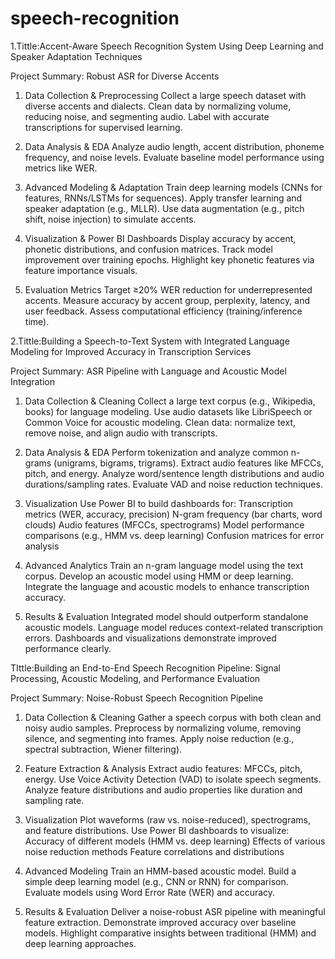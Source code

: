 # speech-recognition
1.Tittle:Accent-Aware Speech Recognition System Using Deep Learning and Speaker Adaptation Techniques

Project Summary: Robust ASR for Diverse Accents
1. Data Collection & Preprocessing
Collect a large speech dataset with diverse accents and dialects.
Clean data by normalizing volume, reducing noise, and segmenting audio.
Label with accurate transcriptions for supervised learning.

2. Data Analysis & EDA
Analyze audio length, accent distribution, phoneme frequency, and noise levels.
Evaluate baseline model performance using metrics like WER.

3. Advanced Modeling & Adaptation
Train deep learning models (CNNs for features, RNNs/LSTMs for sequences).
Apply transfer learning and speaker adaptation (e.g., MLLR).
Use data augmentation (e.g., pitch shift, noise injection) to simulate accents.

4. Visualization & Power BI Dashboards
Display accuracy by accent, phonetic distributions, and confusion matrices.
Track model improvement over training epochs.
Highlight key phonetic features via feature importance visuals.

5. Evaluation Metrics
Target ≥20% WER reduction for underrepresented accents.
Measure accuracy by accent group, perplexity, latency, and user feedback.
Assess computational efficiency (training/inference time).

2.Tittle:Building a Speech-to-Text System with Integrated Language Modeling for Improved Accuracy in Transcription Services

Project Summary: ASR Pipeline with Language and Acoustic Model Integration

1. Data Collection & Cleaning
Collect a large text corpus (e.g., Wikipedia, books) for language modeling.
Use audio datasets like LibriSpeech or Common Voice for acoustic modeling.
Clean data: normalize text, remove noise, and align audio with transcripts.

2. Data Analysis & EDA
Perform tokenization and analyze common n-grams (unigrams, bigrams, trigrams).
Extract audio features like MFCCs, pitch, and energy.
Analyze word/sentence length distributions and audio durations/sampling rates.
Evaluate VAD and noise reduction techniques.

3. Visualization
Use Power BI to build dashboards for:
Transcription metrics (WER, accuracy, precision)
N-gram frequency (bar charts, word clouds)
Audio features (MFCCs, spectrograms)
Model performance comparisons (e.g., HMM vs. deep learning)
Confusion matrices for error analysis

4. Advanced Analytics
Train an n-gram language model using the text corpus.
Develop an acoustic model using HMM or deep learning.
Integrate the language and acoustic models to enhance transcription accuracy.

5. Results & Evaluation
Integrated model should outperform standalone acoustic models.
Language model reduces context-related transcription errors.
Dashboards and visualizations demonstrate improved performance clearly.

TIttle:Building an End-to-End Speech Recognition Pipeline: Signal Processing, Acoustic Modeling, and Performance Evaluation

Project Summary: Noise-Robust Speech Recognition Pipeline

1. Data Collection & Cleaning
Gather a speech corpus with both clean and noisy audio samples.
Preprocess by normalizing volume, removing silence, and segmenting into frames.
Apply noise reduction (e.g., spectral subtraction, Wiener filtering).

2. Feature Extraction & Analysis
Extract audio features: MFCCs, pitch, energy.
Use Voice Activity Detection (VAD) to isolate speech segments.
Analyze feature distributions and audio properties like duration and sampling rate.

3. Visualization
Plot waveforms (raw vs. noise-reduced), spectrograms, and feature distributions.
Use Power BI dashboards to visualize:
Accuracy of different models (HMM vs. deep learning)
Effects of various noise reduction methods
Feature correlations and distributions

4. Advanced Modeling
Train an HMM-based acoustic model.
Build a simple deep learning model (e.g., CNN or RNN) for comparison.
Evaluate models using Word Error Rate (WER) and accuracy.

5. Results & Evaluation
Deliver a noise-robust ASR pipeline with meaningful feature extraction.
Demonstrate improved accuracy over baseline models.
Highlight comparative insights between traditional (HMM) and deep learning approaches.

